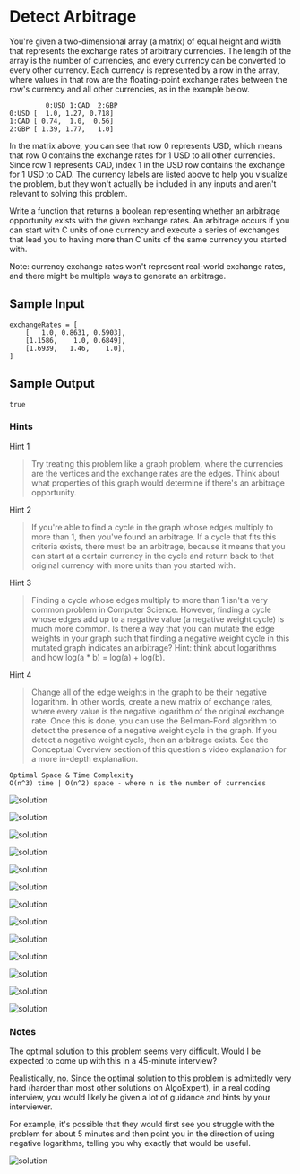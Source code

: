 # Detect Arbitrage

You're given a two-dimensional array (a matrix) of equal height and width that represents the exchange rates of arbitrary currencies. The length of the array is the number of currencies, and every currency can be converted to every other currency. Each currency is represented by a row in the array, where values in that row are the floating-point exchange rates between the row's currency and all other currencies, as in the example below.

```
         0:USD 1:CAD  2:GBP 
0:USD [  1.0, 1.27, 0.718]
1:CAD [ 0.74,  1.0,  0.56]
2:GBP [ 1.39, 1.77,   1.0]
```

In the matrix above, you can see that row 0 represents USD, which means that row 0 contains the exchange rates for 1 USD to all other currencies. Since row 1 represents CAD, index 1 in the USD row contains the exchange for 1 USD to CAD. The currency labels are listed above to help you visualize the problem, but they won't actually be included in any inputs and aren't relevant to solving this problem.

Write a function that returns a boolean representing whether an arbitrage opportunity exists with the given exchange rates. An arbitrage occurs if you can start with C units of one currency and execute a series of exchanges that lead you to having more than C units of the same currency you started with.

Note: currency exchange rates won't represent real-world exchange rates, and there might be multiple ways to generate an arbitrage.

## Sample Input
```
exchangeRates = [
    [   1.0, 0.8631, 0.5903],
    [1.1586,    1.0, 0.6849],
    [1.6939,   1.46,    1.0],
]
```

## Sample Output
```
true
```

### Hints

Hint 1
> Try treating this problem like a graph problem, where the currencies are the vertices and the exchange rates are the edges. Think about what properties of this graph would determine if there's an arbitrage opportunity.

Hint 2
> If you're able to find a cycle in the graph whose edges multiply to more than 1, then you've found an arbitrage. If a cycle that fits this criteria exists, there must be an arbitrage, because it means that you can start at a certain currency in the cycle and return back to that original currency with more units than you started with.

Hint 3
> Finding a cycle whose edges multiply to more than 1 isn't a very common problem in Computer Science. However, finding a cycle whose edges add up to a negative value (a negative weight cycle) is much more common. Is there a way that you can mutate the edge weights in your graph such that finding a negative weight cycle in this mutated graph indicates an arbitrage? Hint: think about logarithms and how log(a * b) = log(a) + log(b).

Hint 4
> Change all of the edge weights in the graph to be their negative logarithm. In other words, create a new matrix of exchange rates, where every value is the negative logarithm of the original exchange rate. Once this is done, you can use the Bellman-Ford algorithm to detect the presence of a negative weight cycle in the graph. If you detect a negative weight cycle, then an arbitrage exists. See the Conceptual Overview section of this question's video explanation for a more in-depth explanation.

```
Optimal Space & Time Complexity
O(n^3) time | O(n^2) space - where n is the number of currencies
```

![solution](solution_image1.png)

![solution](solution_image2.png)

![solution](solution_image3.png)

![solution](solution_image4.png)

![solution](solution_image5.png)

![solution](solution_image6.png)

![solution](solution_image7.png)

![solution](solution_image8.png)

![solution](solution_image9.png)

![solution](solution_image10.png)

![solution](solution_image11.png)

![solution](solution_image12.png)

![solution](solution_image13.png)

### Notes

The optimal solution to this problem seems very difficult. Would I be expected to come up with this in a 45-minute interview?

Realistically, no. Since the optimal solution to this problem is admittedly very hard (harder than most other solutions on AlgoExpert), in a real coding interview, you would likely be given a lot of guidance and hints by your interviewer.

For example, it's possible that they would first see you struggle with the problem for about 5 minutes and then point you in the direction of using negative logarithms, telling you why exactly that would be useful.

![solution](dijkstra_bellman-ford_dags.png)
